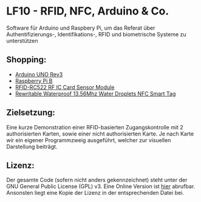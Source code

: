 LF10 - RFID, NFC, Arduino & Co.
====

Software für Arduino und Raspbery Pi, um das Referat über Authentifizierungs-, Identifikations-, RFID und biometrische Systeme zu unterstützen

Shopping:
---

+ [Arduino UNO Rev3](http://store.arduino.cc/product/A000066)
+ [Raspberry Pi B](http://www.raspberrypi.org/)
+ [RFID-RC522 RF IC Card Sensor Module](http://eud.dx.com/product/rfid-rc522-rf-ic-card-sensor-module-blue-silver-844203517#.VDvDGxaNAbc)
+ [Rewritable Waterproof 13.56Mhz Water Droplets NFC Smart Tag](http://eud.dx.com/product/rewritable-waterproof-13-56mhz-water-droplets-nfc-tag-transparent-copper-red-844234180#.VDvDHxaNAbc)

Zielsetzung:
---

Eine kurze Demonstration einer RFID-basierten Zugangskontrolle mit 2 authorisierten Karten, sowie einer nicht authorisierten Karte. Je nach Karte wir ein eigener Programmzweig ausgeführt, welcher zur visuellen Darstellung beiträgt.



Lizenz:
---
Der gesamte Code (sofern nicht anders gekennzeichnet) steht unter der GNU General Public License (GPL) v3. Eine Online Version ist [hier](https://www.gnu.org/copyleft/gpl.html "GPL Lizenz") abrufbar. Ansonsten liegt eine Kopie der Lizenz in der entsprechenden Datei bei.
